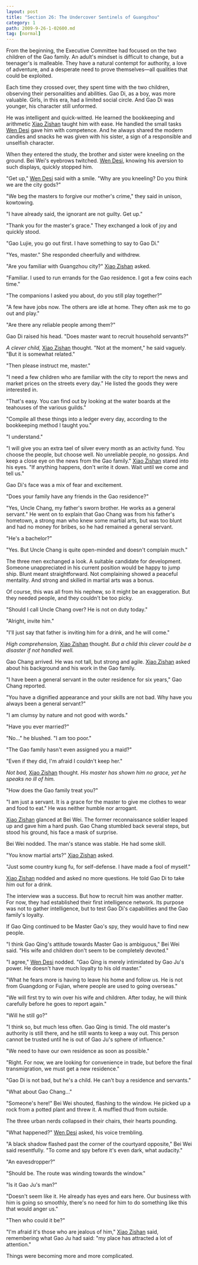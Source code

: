 ```yaml
---
layout: post
title: "Section 26: The Undercover Sentinels of Guangzhou"
category: 1
path: 2009-9-26-1-02600.md
tag: [normal]
---
```


From the beginning, the Executive Committee had focused on the two children of the Gao family. An adult's mindset is difficult to change, but a teenager's is malleable. They have a natural contempt for authority, a love of adventure, and a desperate need to prove themselves—all qualities that could be exploited.

Each time they crossed over, they spent time with the two children, observing their personalities and abilities. Gao Di, as a boy, was more valuable. Girls, in this era, had a limited social circle. And Gao Di was younger, his character still unformed.

He was intelligent and quick-witted. He learned the bookkeeping and arithmetic [Xiao Zishan][y001] taught him with ease. He handled the small tasks [Wen Desi][y002] gave him with competence. And he always shared the modern candies and snacks he was given with his sister, a sign of a responsible and unselfish character.

When they entered the study, the brother and sister were kneeling on the ground. Bei Wei's eyebrows twitched. [Wen Desi][y002], knowing his aversion to such displays, quickly stopped him.

"Get up," [Wen Desi][y002] said with a smile. "Why are you kneeling? Do you think we are the city gods?"

"We beg the masters to forgive our mother's crime," they said in unison, kowtowing.

"I have already said, the ignorant are not guilty. Get up."

"Thank you for the master's grace." They exchanged a look of joy and quickly stood.

"Gao Lujie, you go out first. I have something to say to Gao Di."

"Yes, master." She responded cheerfully and withdrew.

"Are you familiar with Guangzhou city?" [Xiao Zishan][y001] asked.

"Familiar. I used to run errands for the Gao residence. I got a few coins each time."

"The companions I asked you about, do you still play together?"

"A few have jobs now. The others are idle at home. They often ask me to go out and play."

"Are there any reliable people among them?"

Gao Di raised his head. "Does master want to recruit household servants?"

*A clever child,* [Xiao Zishan][y001] thought. "Not at the moment," he said vaguely. "But it is somewhat related."

"Then please instruct me, master."

"I need a few children who are familiar with the city to report the news and market prices on the streets every day." He listed the goods they were interested in.

"That's easy. You can find out by looking at the water boards at the teahouses of the various guilds."

"Compile all these things into a ledger every day, according to the bookkeeping method I taught you."

"I understand."

"I will give you an extra tael of silver every month as an activity fund. You choose the people, but choose well. No unreliable people, no gossips. And keep a close eye on the news from the Gao family." [Xiao Zishan][y001] stared into his eyes. "If anything happens, don't write it down. Wait until we come and tell us."

Gao Di's face was a mix of fear and excitement.

"Does your family have any friends in the Gao residence?"

"Yes, Uncle Chang, my father's sworn brother. He works as a general servant." He went on to explain that Gao Chang was from his father's hometown, a strong man who knew some martial arts, but was too blunt and had no money for bribes, so he had remained a general servant.

"He's a bachelor?"

"Yes. But Uncle Chang is quite open-minded and doesn't complain much."

The three men exchanged a look. A suitable candidate for development. Someone unappreciated in his current position would be happy to jump ship. Blunt meant straightforward. Not complaining showed a peaceful mentality. And strong and skilled in martial arts was a bonus.

Of course, this was all from his nephew, so it might be an exaggeration. But they needed people, and they couldn't be too picky.

"Should I call Uncle Chang over? He is not on duty today."

"Alright, invite him."

"I'll just say that father is inviting him for a drink, and he will come."

*High comprehension,* [Xiao Zishan][y001] thought. *But a child this clever could be a disaster if not handled well.*

Gao Chang arrived. He was not tall, but strong and agile. [Xiao Zishan][y001] asked about his background and his work in the Gao family.

"I have been a general servant in the outer residence for six years," Gao Chang reported.

"You have a dignified appearance and your skills are not bad. Why have you always been a general servant?"

"I am clumsy by nature and not good with words."

"Have you ever married?"

"No..." he blushed. "I am too poor."

"The Gao family hasn't even assigned you a maid?"

"Even if they did, I'm afraid I couldn't keep her."

*Not bad,* [Xiao Zishan][y001] thought. *His master has shown him no grace, yet he speaks no ill of him.*

"How does the Gao family treat you?"

"I am just a servant. It is a grace for the master to give me clothes to wear and food to eat." He was neither humble nor arrogant.

[Xiao Zishan][y001] glanced at Bei Wei. The former reconnaissance soldier leaped up and gave him a hard push. Gao Chang stumbled back several steps, but stood his ground, his face a mask of surprise.

Bei Wei nodded. The man's stance was stable. He had some skill.

"You know martial arts?" [Xiao Zishan][y001] asked.

"Just some country kung fu, for self-defense. I have made a fool of myself."

[Xiao Zishan][y001] nodded and asked no more questions. He told Gao Di to take him out for a drink.

The interview was a success. But how to recruit him was another matter. For now, they had established their first intelligence network. Its purpose was not to gather intelligence, but to test Gao Di's capabilities and the Gao family's loyalty.

If Gao Qing continued to be Master Gao's spy, they would have to find new people.

"I think Gao Qing's attitude towards Master Gao is ambiguous," Bei Wei said. "His wife and children don't seem to be completely devoted."

"I agree," [Wen Desi][y002] nodded. "Gao Qing is merely intimidated by Gao Ju's power. He doesn't have much loyalty to his old master."

"What he fears more is having to leave his home and follow us. He is not from Guangdong or Fujian, where people are used to going overseas."

"We will first try to win over his wife and children. After today, he will think carefully before he goes to report again."

"Will he still go?"

"I think so, but much less often. Gao Qing is timid. The old master's authority is still there, and he still wants to keep a way out. This person cannot be trusted until he is out of Gao Ju's sphere of influence."

"We need to have our own residence as soon as possible."

"Right. For now, we are looking for convenience in trade, but before the final transmigration, we must get a new residence."

"Gao Di is not bad, but he's a child. He can't buy a residence and servants."

"What about Gao Chang..."

"Someone's here!" Bei Wei shouted, flashing to the window. He picked up a rock from a potted plant and threw it. A muffled thud from outside.

The three urban nerds collapsed in their chairs, their hearts pounding.

"What happened?" [Wen Desi][y002] asked, his voice trembling.

"A black shadow flashed past the corner of the courtyard opposite," Bei Wei said resentfully. "To come and spy before it's even dark, what audacity."

"An eavesdropper?"

"Should be. The route was winding towards the window."

"Is it Gao Ju's man?"

"Doesn't seem like it. He already has eyes and ears here. Our business with him is going so smoothly, there's no need for him to do something like this that would anger us."

"Then who could it be?"

"I'm afraid it's those who are jealous of him," [Xiao Zishan][y001] said, remembering what Gao Ju had said: "my place has attracted a lot of attention."

Things were becoming more and more complicated.

[y001]: /characters/y001 "Xiao Zishan"
[y002]: /characters/y002 "Wen Desi"